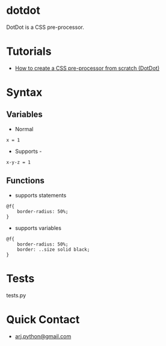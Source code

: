 # dotdot

DotDot is a CSS pre-processor.

# Tutorials

- [How to create a CSS pre-processor from scratch (DotDot)](https://dev.to/abdurrahmaanj/how-to-build-a-css-pre-processor-like-sass-from-scratch-33mc)

# Syntax

## Variables

- Normal
```
x = 1
```

- Supports -
```
x-y-z = 1
```

## Functions

- supports statements

```
@f{
    border-radius: 50%;
}
```

- supports variables

```
@f{
    border-radius: 50%;
    border: ..size solid black;
}
```

# Tests

tests.py

# Quick Contact

- arj.python@gmail.com